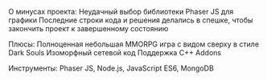 О минусах проекта:
Неудачный выбор библиотеки Phaser JS для графики
Последние строки кода и решения делались в спешке, чтобы закончить проект к завершенному состоянию

Плюсы:
Полноценная небольшая MMORPG игра с видом сверху в стиле Dark Souls
Изоморфный сетевой код
Поддержка C++ Addons

Инструменты: Phaser JS, Node.js, JavaScript ES6, MongoDB